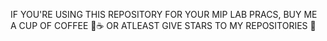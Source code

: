 IF YOU'RE USING THIS REPOSITORY FOR YOUR MIP LAB PRACS, BUY ME A CUP OF COFFEE 🥱☕
OR ATLEAST GIVE STARS TO MY REPOSITORIES 🙂

